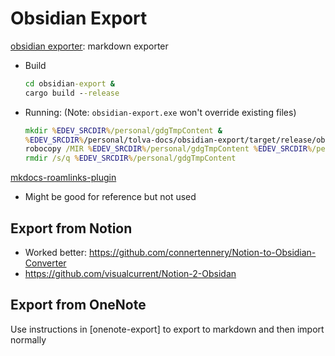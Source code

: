 # Obsidian Export

[obsidian exporter](https://github.com/ikrima/obsidian-export): markdown exporter

- Build
  ```bat
  cd obsidian-export &
  cargo build --release
  ```
- Running: (Note: `obsidian-export.exe` won't override existing files)
  ```bat
  mkdir %EDEV_SRCDIR%/personal/gdgTmpContent &
  %EDEV_SRCDIR%/personal/tolva-docs/obsidian-export/target/release/obsidian-export.exe %EDEV_SRCDIR%/personal/tolva-docs/docs %EDEV_SRCDIR%/personal/gdgTmpContent &
  robocopy /MIR %EDEV_SRCDIR%/personal/gdgTmpContent %EDEV_SRCDIR%/personal/gamedevguide/content/dev-notes &
  rmdir /s/q %EDEV_SRCDIR%/personal/gdgTmpContent
  ```

[mkdocs-roamlinks-plugin](https://github.com/Jackiexiao/mkdocs-roamlinks-plugin)

- Might be good for reference but not used

## Export from Notion

- Worked better: <https://github.com/connertennery/Notion-to-Obsidian-Converter>
- <https://github.com/visualcurrent/Notion-2-Obsidan>

## Export from OneNote

Use instructions in [onenote-export] to export to markdown and then import normally
